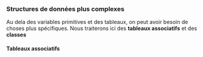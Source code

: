 ### Structures de données plus complexes

Au dela des variables primitives et des tableaux, on peut avoir besoin de choses plus spécifiques.
Nous traiterons ici des **tableaux associatifs** et des **classes**

#### Tableaux associatifs
